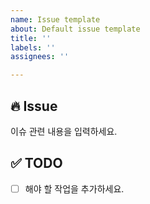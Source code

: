 ```yaml
---
name: Issue template
about: Default issue template
title: ''
labels: ''
assignees: ''

---
```


## 🔥 Issue
이슈 관련 내용을 입력하세요.

## ✅ TODO
- [ ] 해야 할 작업을 추가하세요.
